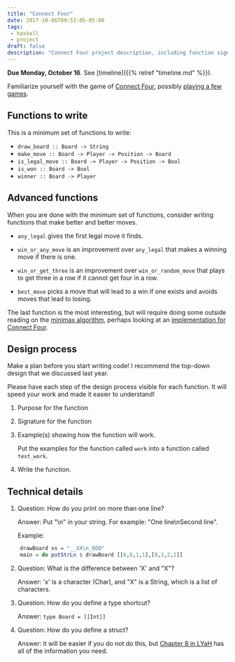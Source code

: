 ```yaml
---
title: "Connect Four"
date: 2017-10-06T09:53:05-05:00
tags: 
 - haskell
 - project
draft: false
description: "Connect Four project description, including function signatures."
---
```


**Due Monday, October 16**. See [timeline]({{% relref "timeline.md" %}}).

Familiarize yourself with the game of 
[Connect Four][2], possibly [playing a few games][1]. 

## Functions to write

This is a minimum set of functions to write:

* `draw_board :: Board -> String`
* `make_move :: Board -> Player -> Position -> Board`
* `is_legal_move :: Board -> Player -> Position -> Bool`
* `is_won :: Board -> Bool`
* `winner :: Board -> Player`

## Advanced functions

When you are done with the minimum set of functions, consider writing
functions that make better and better moves.

* `any_legal` gives the first legal move it finds.

* `win_or_any_move` is an improvement over `any_legal` that makes a
  winning move if there is one.

* `win_or_get_three` is an improvement over `win_or_random_move` that
  plays to get three in a row if it cannot get four in a row.

* `best_move` picks a move that will lead to a win if one exists and
  avoids moves that lead to losing. 
  
The last function is the most interesting, but will require doing some outside
reading on the [minimax algorithm][3], perhaps looking at an [implementation for Connect Four][5].

## Design process

Make a plan before you start writing code! I recommend the top-down
design that we discussed last year.

Please have each step of the design process visible for each
function. It will speed your work and made it easier to understand!

1. Purpose for the function
2. Signature for the function
3. Example(s) showing how the function will work. 

     Put the examples for the function called `work` into a function called `test_work`.

4. Write the function. 


## Technical details

1. Question: How do you print on more than one line?

    Answer: Put "\n" in your string. For example: "One line\nSecond line".

    Example: 
```haskell
    drawBoard xs = "__XX\n_OOO"
    main = do putStrLn $ drawBoard [[0,0,1,1],[0,2,2,2]]
```

2. Question: What is the difference between 'X' and "X"?

    Answer: 'x' is a character (Char), and "X" is a String, which is a list of characters.

3. Question: How do you define a type shortcut?

    Answer: `type Board = [[Int]]`

4. Question: How do you define a struct?

   Answer: it will be easier if you do not do this, but [Chapter 8 in LYaH][4] has all of the information you need. 

[1]: https://www.mathsisfun.com/games/connect4.html
[2]: https://en.wikipedia.org/wiki/Connect_Four
[3]: http://www.cs.cornell.edu/courses/cs2110/2014sp/assignments/a4/A4ConnectFour.pdf
[4]: http://learnyouahaskell.com/making-our-own-types-and-typeclasses#record-syntax
[5]: https://github.com/erikackermann/Connect-Four
